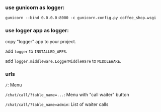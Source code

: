 ### use gunicorn as logger:
```
gunicorn --bind 0.0.0.0:8000 -c gunicorn.config.py coffee_shop.wsgi
```

### use logger app as logger:
copy "logger" app to your project.

add `logger` to `INSTALLED_APPS`.

add `logger.middleware.LoggerMiddleWare` to `MIDDLEWARE`.

### urls
`/`: Menu

`/chat/call/?table_name=...`: Menu with "call waiter" button

`/chat/call/?table_name=admin`: List of waiter calls

